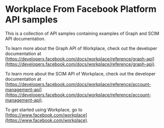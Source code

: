 # Workplace From Facebook Platform API samples

This is a collection of API samples containing examples of Graph and SCIM API documentation.

To learn more about the Graph API of Workplace, check out the developer documentation at [https://developers.facebook.com/docs/workplace/reference/graph-api](https://developers.facebook.com/docs/workplace/reference/graph-api).

To learn more about the SCIM API of Workplace, check out the developer documentation at [https://developers.facebook.com/docs/workplace/reference/account-management-api](https://developers.facebook.com/docs/workplace/reference/account-management-api).

To get started using Workplace, go to [https://www.facebook.com/workplace](https://www.facebook.com/workplace).